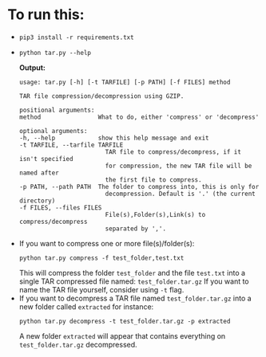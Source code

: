 # To run this:
- `pip3 install -r requirements.txt`
- 
    ```
    python tar.py --help
    ```
    **Output:**
    ```
    usage: tar.py [-h] [-t TARFILE] [-p PATH] [-f FILES] method

    TAR file compression/decompression using GZIP.

    positional arguments:
    method                What to do, either 'compress' or 'decompress'

    optional arguments:
    -h, --help            show this help message and exit
    -t TARFILE, --tarfile TARFILE
                            TAR file to compress/decompress, if it isn't specified
                            for compression, the new TAR file will be named after
                            the first file to compress.
    -p PATH, --path PATH  The folder to compress into, this is only for
                            decompression. Default is '.' (the current directory)
    -f FILES, --files FILES
                            File(s),Folder(s),Link(s) to compress/decompress
                            separated by ','.
    ```
- If you want to compress one or more file(s)/folder(s):
    ```
    python tar.py compress -f test_folder,test.txt
    ```
    This will compress the folder `test_folder` and the file `test.txt` into a single TAR compressed file named: `test_folder.tar.gz`
    If you want to name the TAR file yourself, consider using `-t` flag.
- If you want to decompress a TAR file named `test_folder.tar.gz` into a new folder called `extracted` for instance:
    ```
    python tar.py decompress -t test_folder.tar.gz -p extracted
    ```
    A new folder `extracted` will appear that contains everything on `test_folder.tar.gz` decompressed.